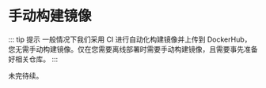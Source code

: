 # 手动构建镜像
::: tip 提示
  一般情况下我们采用 CI 进行自动化构建镜像并上传到 DockerHub，您无需手动构建镜像。仅在您需要离线部署时需要手动构建镜像，且需要事先准备好相关仓库。
:::

未完待续。